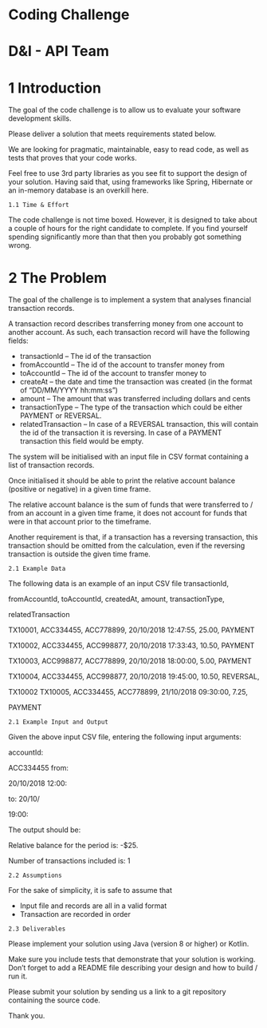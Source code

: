 # Coding Challenge

# D&I - API Team


# 1 Introduction

The goal of the code challenge is to allow us to evaluate your software
development skills.

Please deliver a solution that meets requirements stated below.

We are looking for pragmatic, maintainable, easy to read code, as well
as tests that proves that your code works.

Feel free to use 3rd party libraries as you see fit to support the design
of your solution. Having said that, using frameworks like Spring,
Hibernate or an in-memory database is an overkill here.

```
1.1 Time & Effort
```
The code challenge is not time boxed. However, it is designed to take
about a couple of hours for the right candidate to complete. If you find
yourself spending significantly more than that then you probably got
something wrong.


# 2 The Problem

The goal of the challenge is to implement a system that analyses
financial transaction records.

A transaction record describes transferring money from one account to
another account. As such, each transaction record will have the
following fields:

- transactionId – The id of the transaction
- fromAccountId – The id of the account to transfer money from
- toAccountId – The id of the account to transfer money to
- createAt – the date and time the transaction was created (in the
    format of
    “DD/MM/YYYY hh:mm:ss”)
- amount – The amount that was transferred including dollars and
    cents
- transactionType – The type of the transaction which could be
    either PAYMENT or REVERSAL.
- relatedTransaction – In case of a REVERSAL transaction, this
    will contain the id of the transaction it is reversing. In case of a
    PAYMENT transaction this field would be empty.

The system will be initialised with an input file in CSV format containing
a list of transaction records.

Once initialised it should be able to print the relative account balance
(positive or negative) in a given time frame.

The relative account balance is the sum of funds that were transferred
to / from an account in a given time frame, it does not account for funds
that were in that account prior to the timeframe.

Another requirement is that, if a transaction has a reversing transaction,
this transaction should be omitted from the calculation, even if the
reversing transaction is outside the given time frame.

```
2.1 Example Data
```

The following data is an example of an input CSV file transactionId,

fromAccountId, toAccountId, createdAt, amount, transactionType,

relatedTransaction

TX10001, ACC334455, ACC778899, 20/10/2018 12:47:55, 25.00, PAYMENT

TX10002, ACC334455, ACC998877, 20/10/2018 17:33:43, 10.50, PAYMENT

TX10003, ACC998877, ACC778899, 20/10/2018 18:00:00, 5.00, PAYMENT

TX10004, ACC334455, ACC998877, 20/10/2018 19:45:00, 10.50, REVERSAL,

TX10002 TX10005, ACC334455, ACC778899, 21/10/2018 09:30:00, 7.25,

PAYMENT

```
2.1 Example Input and Output
```
Given the above input CSV file, entering the following input arguments:

accountId:

ACC334455 from:

20/10/2018 12:00:

to: 20/10/

19:00:

The output should be:

Relative balance for the period is: -$25.

Number of transactions included is: 1

```
2.2 Assumptions
```
For the sake of simplicity, it is safe to assume that

- Input file and records are all in a valid format
- Transaction are recorded in order

```
2.3 Deliverables
```
Please implement your solution using Java (version 8 or higher) or Kotlin.


Make sure you include tests that demonstrate that your solution is working.
Don’t forget to add a README file describing your design and how to build
/ run it.

Please submit your solution by sending us a link to a git repository
containing the source code.

Thank you.


